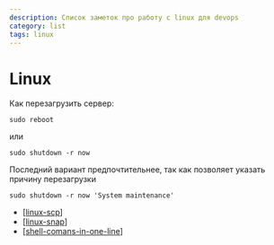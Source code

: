 ```yaml
---
description: Список заметок про работу с linux для devops
category: list
tags: linux
---
```

# Linux

Как перезагрузить сервер:

```shel
sudo reboot
```

или

```shell
sudo shutdown -r now
```

Последний вариант предпочтительнее, так как позволяет указать причину перезагрузки

```shell
sudo shutdown -r now 'System maintenance'
```

- [[linux-scp]]
- [[linux-snap]]
- [[shell-comans-in-one-line]]

[//begin]: # "Autogenerated link references for markdown compatibility"
[linux-scp]: ../notes/linux-scp "linux-scp"
[linux-snap]: ../notes/linux-snap "linux-snap"
[shell-comans-in-one-line]: ../notes/shell-comans-in-one-line "Shell comand in one line"
[//end]: # "Autogenerated link references"